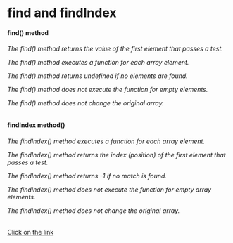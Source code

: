 # find and findIndex
#### find() method
<h6> The find() method returns the value of the first element that passes a test.

The find() method executes a function for each array element.

The find() method returns undefined if no elements are found.

The find() method does not execute the function for empty elements. 

The find() method does not change the original array.</h6>
####  findIndex method()
<h6>  The findIndex() method executes a function for each array element.

The findIndex() method returns the index (position) of the first element that passes a test.

The findIndex() method returns -1 if no match is found.

The findIndex() method does not execute the function for empty array elements.

The findIndex() method does not change the original array.
</h6>

[Click on the link](../js/46.find%20and%20findindex.js)
